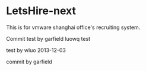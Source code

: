 LetsHire-next
=============

This is for vmware shanghai office's recruiting system.

Commit  test  by garfield
luowq test

test by wluo  2013-12-03
 
commit  by garfield 


